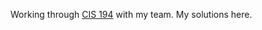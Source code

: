 Working through [CIS 194][] with my team. My solutions here.

[cis 194]: http://www.seas.upenn.edu/~cis194/spring13/lectures.html
